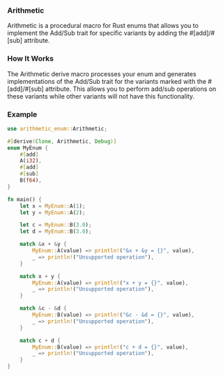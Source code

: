 ### Arithmetic

Arithmetic is a procedural macro for Rust enums that allows you to implement the Add/Sub trait for specific variants by adding the #[add]/#[sub] attribute.

### How It Works

The Arithmetic derive macro processes your enum and generates implementations of the Add/Sub trait for the variants marked with the #[add]/#[sub] attribute. This allows you to perform add/sub operations on these variants while other variants will not have this functionality.

### Example
```rust
use arithmetic_enum::Arithmetic;

#[derive(Clone, Arithmetic, Debug)]
enum MyEnum {
    #[add]
    A(i32),
    #[add]
    #[sub]
    B(f64),
}

fn main() {
    let x = MyEnum::A(1);
    let y = MyEnum::A(2);

    let c = MyEnum::B(3.0);
    let d = MyEnum::B(3.0);

    match &x + &y {
        MyEnum::A(value) => println!("&x + &y = {}", value),
        _ => println!("Unsupported operation"),
    }

    match x + y {
        MyEnum::A(value) => println!("x + y = {}", value),
        _ => println!("Unsupported operation"),
    }

    match &c - &d {
        MyEnum::B(value) => println!("&c - &d = {}", value),
        _ => println!("Unsupported operation"),
    }

    match c + d {
        MyEnum::B(value) => println!("c + d = {}", value),
        _ => println!("Unsupported operation"),
    }
}

```